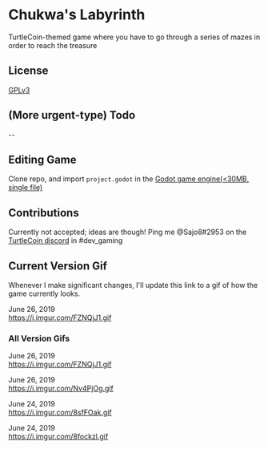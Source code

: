 # Chukwa's Labyrinth
TurtleCoin-themed game where you have to go through a series of mazes in order to reach the treasure

## License

[GPLv3](https://choosealicense.com/licenses/gpl-3.0/)

## (More urgent-type) Todo

--

## Editing Game

Clone repo, and import `project.godot` in the [Godot game engine(<30MB, single file)](https://godotengine.org/download)

## Contributions

Currently not accepted; ideas are though! Ping me @Sajo8#2953 on the [TurtleCoin discord](http://chat.turtlecoin.lol) in #dev_gaming

## Current Version Gif

Whenever I make significant changes, I'll update this link to a gif of how the game currently looks.

June 26, 2019  
https://i.imgur.com/FZNQjJ1.gif

### All Version Gifs

June 26, 2019  
https://i.imgur.com/FZNQjJ1.gif

June 26, 2019  
https://i.imgur.com/Nv4PjOg.gif

June 24, 2019  
https://i.imgur.com/8sfFOak.gif

June 24, 2019  
https://i.imgur.com/8fockzl.gif
